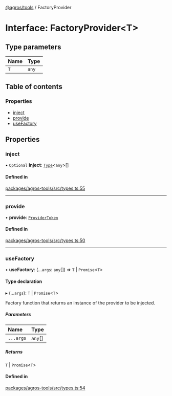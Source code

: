 [@agros/tools](../index.md) / FactoryProvider

# Interface: FactoryProvider<T\>

## Type parameters

| Name | Type |
| :------ | :------ |
| `T` | `any` |

## Table of contents

### Properties

- [inject](FactoryProvider.md#inject)
- [provide](FactoryProvider.md#provide)
- [useFactory](FactoryProvider.md#usefactory)

## Properties

### <a id="inject" name="inject"></a> inject

• `Optional` **inject**: [`Type`](../index.md#type)<`any`\>[]

#### Defined in

[packages/agros-tools/src/types.ts:55](https://github.com/agrosjs/agros/blob/d61174d/packages/agros-tools/src/types.ts#L55)

___

### <a id="provide" name="provide"></a> provide

• **provide**: [`ProviderToken`](../index.md#providertoken)

#### Defined in

[packages/agros-tools/src/types.ts:50](https://github.com/agrosjs/agros/blob/d61174d/packages/agros-tools/src/types.ts#L50)

___

### <a id="usefactory" name="usefactory"></a> useFactory

• **useFactory**: (...`args`: `any`[]) => `T` \| `Promise`<`T`\>

#### Type declaration

▸ (...`args`): `T` \| `Promise`<`T`\>

Factory function that returns an instance of the provider to be injected.

##### Parameters

| Name | Type |
| :------ | :------ |
| `...args` | `any`[] |

##### Returns

`T` \| `Promise`<`T`\>

#### Defined in

[packages/agros-tools/src/types.ts:54](https://github.com/agrosjs/agros/blob/d61174d/packages/agros-tools/src/types.ts#L54)
